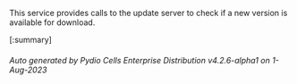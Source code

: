 






This service provides calls to the update server to check if a new version is available for download.

[:summary]

###### Auto generated by Pydio Cells Enterprise Distribution v4.2.6-alpha1 on 1-Aug-2023
